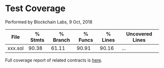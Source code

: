 # Test Coverage
Performed by Blockchain Labs, 9 Oct, 2018




File                 |  % Stmts | % Branch |  % Funcs |  % Lines |Uncovered Lines |
---------------------|----------|----------|----------|----------|----------------|
  xxx.sol |    90.38 |    61.11 |    90.91 |    90.16 |...  |



Full coverage report of related contracts is [here](coverage).